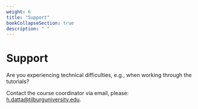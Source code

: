 ```yaml
---
weight: 6
title: "Support"
bookCollapseSection: true
description: " "
---
```


# Support


Are you experiencing technical difficulties, e.g., when working through the tutorials?

Contact the course coordinator via email, please: h.datta@tilburguniversity.edu.


<!--
Are you experiencing technical difficulties, e.g., when working through the tutorials?

For quick questions, please use *WhatsApp* to get in touch with us (+31 13 466 8938).

- Be as specific as possible (e.g., include screenshots, your Jupyter Notebooks or other source code, errors) so that we can help you better.
- Informal language is perfectly fine.
- Please write to us in English.
- Be prepared that we call you back.
- We may ask you for permission to share the conversation with other students on the course's FAQ page. Names/etc. are of course taken out! If you don't wish your issue to be shared with others, simply say so!

**WhatsApp**
+31 13 466 8938

**Email**
h.datta@tilburguniversity.edu

{{< hint info >}}
__Submitting code for feedback__

When submitting code (e.g., as a Jupyter Notebook) for feedback, please ensure that it __runs from top to bottom without errors__ - up to the point where you need feedback. In other words, __don't send "incomplete" code__ in which you ask us to debug a scraper, without actually loading the website.

Please also make use of specific comments in your code to explain the problem. This will help us to help you quicker.


{{< /hint >}}


## FAQ

**Team Project**     

*How should I store API keys and personal credentials in my notebook without disclosing them (e.g., on Github)?*  
With environment variables, you can access variables without literally writing them down in a notebook or script (e.g., `password = "..."`). Follow the steps in [this](https://tilburgsciencehub.com/building-blocks/store-and-document-your-data/store-data/environment-variables/) building block on Tilburg Science Hub (TSH) to learn how to configure environment variables.

*My scraper collects a whole lot of string (i.e., text) data, but I'd like to filter down on specific elements and exclude everything else. The `replace()` function does not suffice. What would you recommend?*  
Regular expressions are specfically designed to find patterns in string data. Have a look at the [building block](https://tilburgsciencehub.com/building-blocks/develop-your-coding-skills/learn-to-code/learn-regular-expressions/) on TSH on how to get started with regex.  

*How can I run my web scraper repetitevely (e.g., every day)*  
You can use task scheduling to automate the execution of scripts at specified intervals. Follow the steps in [this](https://tilburgsciencehub.com/building-blocks/automate-and-execute-your-work/automate-your-workflow/task-scheduling/) building block to set-up schedling for your scraper!

**Python Bootcamp**

*What's the difference between `if` and `elif`?*  
It's simply a matter of the order. `if` refers to the first condition and `elif` to the condition(s) that follow. There can be 0, 1 or many `elif` statements.

*What is `[]`?*  
It's an empty list. More often than not, it's defined at the top of a function after which items are appended to it.

*How should I interpret `discount_rate += 0.10`?*  
It means take the current value of `discount_rate` and add 0.10 to it. So, say that `discount_rate = 0.10` and you run `discount_rate += 0.10` its value becomes `0.20`.

*Why is indenting code especially important in for-loops?*       
It tells the computer when to break out of a loop. The function below already returns its value after 1 iteration because the `return` statement is part of the loop.

```
sum = 0
for counter in range(10):
   sum += counter
   return sum
```

Actually, in this case it makes more sense to first finish the `for` loop and only then return the value of `sum`. Like this (i.e., `return` is unindented here!):

```
sum = 0
for counter in range(10):
   sum += counter
return sum
```

<!--

---

**Webdata for Dummies**  
*Question*  
Answer  

---

**Webscraping 101**  
*I get an error message that a function or variable is undefined, how can I solve that?*
The code blocks often build on each other. That is to say, we use code defined earlier in a cell below that. Even though, the code may already be written there for you, you still need to run it so that the computer also stores it in the memory. Therefore, work your way through the notebook from top to bottom and run each and every cell to avoid problems!

*What does `url_book[6:]` mean?*  
It takes the url_book string and starts at index 6 and continues to the end of the string (so 6 and further). In other words, it skips the first few characters.

*My Spider script looks different than the one in the screenshot, how come?*  
Most likely, you accidentally opened the `.ipynb` file rather than the `.py` script. Jupyter Notebooks are stored as JSON files and therefore store a lot of ancillary data (like cell_type, meta data etc.). Download the `.py` from the website, store it in the same directory as your notebook and try again.

-->
